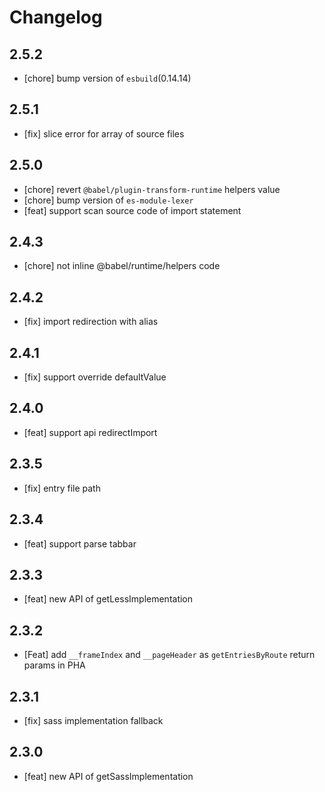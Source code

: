 # Changelog

## 2.5.2

- [chore] bump version of `esbuild`(0.14.14)

## 2.5.1

- [fix] slice error for array of source files

## 2.5.0

- [chore] revert `@babel/plugin-transform-runtime` helpers value
- [chore] bump version of `es-module-lexer`
- [feat] support scan source code of import statement


## 2.4.3

- [chore] not inline @babel/runtime/helpers code

## 2.4.2

- [fix] import redirection with alias

## 2.4.1

- [fix] support override defaultValue

## 2.4.0

- [feat] support api redirectImport

## 2.3.5

- [fix] entry file path

## 2.3.4

- [feat] support parse tabbar

## 2.3.3

- [feat] new API of getLessImplementation

## 2.3.2

- [Feat] add `__frameIndex` and `__pageHeader` as `getEntriesByRoute` return params in PHA

## 2.3.1

- [fix] sass implementation fallback

## 2.3.0

- [feat] new API of getSassImplementation
